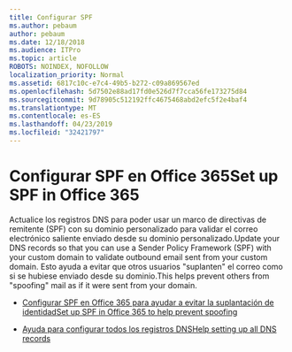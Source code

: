 ```yaml
---
title: Configurar SPF
ms.author: pebaum
author: pebaum
ms.date: 12/18/2018
ms.audience: ITPro
ms.topic: article
ROBOTS: NOINDEX, NOFOLLOW
localization_priority: Normal
ms.assetid: 6817c10c-e7c4-49b5-b272-c09a869567ed
ms.openlocfilehash: 5d7502e88ad17fd0e526d7f7cca56fe173275d84
ms.sourcegitcommit: 9d78905c512192ffc4675468abd2efc5f2e4baf4
ms.translationtype: MT
ms.contentlocale: es-ES
ms.lasthandoff: 04/23/2019
ms.locfileid: "32421797"
---
```

# <a name="set-up-spf-in-office-365"></a><span data-ttu-id="448f7-102">Configurar SPF en Office 365</span><span class="sxs-lookup"><span data-stu-id="448f7-102">Set up SPF in Office 365</span></span>

<span data-ttu-id="448f7-103">Actualice los registros DNS para poder usar un marco de directivas de remitente (SPF) con su dominio personalizado para validar el correo electrónico saliente enviado desde su dominio personalizado.</span><span class="sxs-lookup"><span data-stu-id="448f7-103">Update your DNS records so that you can use a Sender Policy Framework (SPF) with your custom domain to validate outbound email sent from your custom domain.</span></span> <span data-ttu-id="448f7-104">Esto ayuda a evitar que otros usuarios "suplanten" el correo como si se hubiese enviado desde su dominio.</span><span class="sxs-lookup"><span data-stu-id="448f7-104">This helps prevent others from "spoofing" mail as if it were sent from your domain.</span></span>
  
- [<span data-ttu-id="448f7-105">Configurar SPF en Office 365 para ayudar a evitar la suplantación de identidad</span><span class="sxs-lookup"><span data-stu-id="448f7-105">Set up SPF in Office 365 to help prevent spoofing </span></span>](https://docs.microsoft.com/office365/SecurityCompliance/set-up-spf-in-office-365-to-help-prevent-spoofing)
    
- [<span data-ttu-id="448f7-106">Ayuda para configurar todos los registros DNS</span><span class="sxs-lookup"><span data-stu-id="448f7-106">Help setting up all DNS records</span></span>](https://docs.microsoft.com/office365/admin/get-help-with-domains/create-dns-records-at-any-dns-hosting-provider)
    


